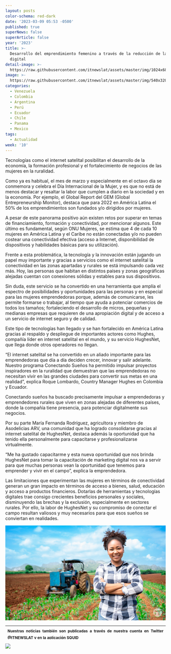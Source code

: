 ```yaml
---
layout: posts
color-schema: red-dark
date: '2023-03-09 05:53 -0500'
published: true
superNews: false
superArticle: false
year: '2023'
title: >-
  Desarrollo del emprendimiento femenino a través de la reducción de la brecha
  digital
detail-image: >-
  https://raw.githubusercontent.com/itnewslat/assets/master/img/1024x680/mujer-en-el-campo-g.jpg
image: >-
  https://raw.githubusercontent.com/itnewslat/assets/master/img/540x320/mujer-en-el-campo-p.jpg
categories:
  - Venezuela
  - Colombia
  - Argentina
  - Perú
  - Ecuador
  - Chile
  - Panama
  - Mexico
tags:
  - Actualidad
week: '10'
---
```

Tecnologías como el internet satelital posibilitan el desarrollo de la economía, la formación profesional y el fortalecimiento de negocios de las mujeres en la ruralidad. 

Como ya es habitual, el mes de marzo y especialmente en el octavo día se conmemora y celebra el Día Internacional de la Mujer, y es que no está de menos destacar y resaltar la labor que cumplen a diario en la sociedad y en la economía. Por ejemplo, el Global Report del GEM (Global Entrepreneurship Monitor), destaca que para 2022 en América Latina el 50% de los emprendimientos son fundados y/o dirigidos por mujeres.

A pesar de este panorama positivo aún existen retos por superar en temas de financiamiento, formación y conectividad, por mencionar algunos. Este último es fundamental, según ONU Mujeres, se estima que 4 de cada 10 mujeres en América Latina y el Caribe no están conectadas y/o no pueden costear una conectividad efectiva (acceso a Internet, disponibilidad de dispositivos y habilidades básicas para su utilización).

Frente a esta problemática, la tecnología y la innovación están jugando un papel muy importante y gracias a servicios como el internet satelital la conectividad en las zonas apartadas y rurales se está impulsando cada vez más. Hoy, las personas que habitan en distintos países y zonas geográficas alejadas cuentan con conexiones sólidas y estables para sus dispositivos. 

Sin duda, este servicio se ha convertido en una herramienta que amplía el espectro de posibilidades y oportunidades para las personas y en especial para las mujeres emprendedoras porque, además de comunicarse, les permite formarse o trabajar, al tiempo que ayuda a potenciar comercios de todos los tamaños; fortaleciendo el desarrollo de micros, pequeñas y medianas empresas que requieren de una apropiación digital y de acceso a un servicio de internet seguro y de calidad.

Este tipo de tecnologías han llegado y se han fortalecido en América Latina gracias al respaldo y despliegue de importantes actores como Hughes, compañía líder en internet satelital en el mundo, y su servicio HughesNet, que llega donde otros operadores no llegan. 

“El internet satelital se ha convertido en un aliado importante para las emprendedoras que día a día deciden crecer, innovar y salir adelante. Nuestro programa Conectando Sueños ha permitido impulsar proyectos inspiradores en la ruralidad que demuestran que las emprendedoras no necesitan vivir en las grandes ciudades para convertir sus metas en una realidad”, explica Roque Lombardo, Country Manager Hughes en Colombia y Ecuador.

Conectando sueños ha buscado precisamente impulsar a emprendedoras y emprendedores rurales que viven en zonas alejadas de diferentes países, donde la compañía tiene presencia, para potenciar digitalmente sus negocios. 

Por su parte María Fernanda Rodríguez, agricultora y miembro de Asodelicias ARV, una comunidad que ha logrado consolidarse gracias al internet satelital de HughesNet, destaca además la oportunidad que ha tenido ella personalmente para capacitarse y profesionalizarse virtualmente. 

“Me ha gustado capacitarme y esta nueva oportunidad que nos brinda HughesNet para tomar la capacitación de marketing digital nos va a servir para que muchas personas vean la oportunidad que tenemos para emprender y vivir en el campo”, explica la emprendedora.

Las limitaciones que experimentan las mujeres en términos de conectividad generan un gran impacto en términos de acceso a bienes, salud, educación y acceso a productos financieros. Dotarlas de herramientas y tecnologías digitales trae consigo crecientes beneficios personales y sociales, disminuyendo las brechas y la exclusión, especialmente en sectores rurales. Por ello, la labor de HughesNet y su compromiso de conectar el campo resultan valiosos y muy necesarios para que esos sueños se conviertan en realidades.

![](https://raw.githubusercontent.com/itnewslat/assets/master/img/540x320/mujer-en-el-campo-p.jpg)

<table style="height: 42px;" width="569">
<tbody>
<tr>
<td style="text-align: justify;"><sub><strong>Nuestras noticias también son publicadas a través de nuestra cuenta en Twitter <a href="https://twitter.com/itnewslat?lang=es">@ITNEWSLAT</a> y en la aplicación <a href="https://squidapp.co/en/">SQUID</a></strong></sub></td>
</tr>
</tbody>
</table>
<img src="https://tracker.metricool.com/c3po.jpg?hash=56f88a41e39ab42c063cc51676587a04"/>